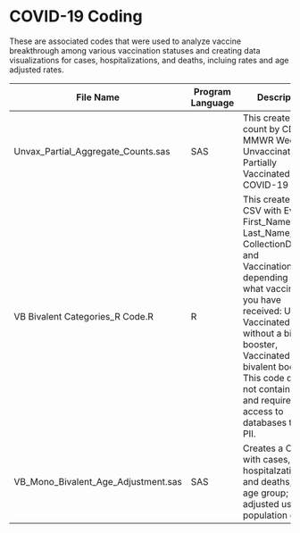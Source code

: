 # COVID-19 Coding

These are associated codes that were used to analyze vaccine breakthrough among various vaccination statuses and creating data visualizations for cases, hospitalizations, and deaths, incluing rates and age adjusted rates.

| File Name | Program Language | Description |
| ------------- | ------------- | ------------- |
| Unvax_Partial_Aggregate_Counts.sas | SAS | This creates a count by CDC MMWR Week for Unvaccinated and Partially Vaccinated COVID-19 cases |
| VB Bivalent Categories_R Code.R | R | This creates a CSV with EventID, First_Name, Last_Name, DOB, CollectionDate, and Vaccination_status depending on what vaccination you have received: Unvax, Vaccinated without a bivalent booster, Vaccinated with a bivalent booster. This code does not contain any PII and requires access to databases to pull PII. |
| VB_Mono_Bivalent_Age_Adjustment.sas | SAS | Creates a CSV with cases, hospitalzations, and deaths, by age group; age adjusted using population data. |
